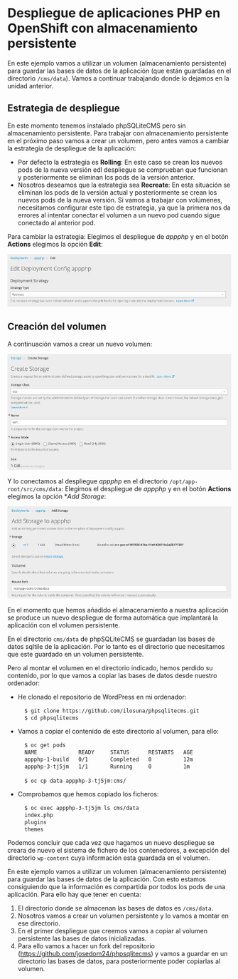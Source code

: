 # Despliegue de aplicaciones PHP en OpenShift con almacenamiento persistente

En este ejemplo vamos a utilizar un volumen (almacenamiento persistente) para guardar las bases de datos de la aplicación (que están guardadas en el directorio `/cms/data`). Vamos a continuar trabajando donde lo dejamos en la unidad anterior.

## Estrategia de despliegue

En este momento tenemos instalado phpSQLiteCMS pero sin almacenamiento persistente. Para trabajar con almacenamiento persistente en el próximo paso vamos a crear un volumen, pero antes vamos a cambiar la estrategia de despliegue de la aplicación:

* Por defecto la estrategia es **Rolling**: En este caso se crean los nuevos pods de la nueva versión edl despliegue se comprueban que funcionan y posteriormente se eliminan los pods de la versión anterior.
* Nosotros deseamos que la estrategia sea **Recreate**: En esta situación se eliminan los pods de la versión actual y posteriormente se crean los nuevos pods de la nueva versión. Si vamos a trabajar con volúmenes, necesitamos configurar este tipo de estrategia, ya que la primera nos da errores al intentar conectar el volumen a un nuevo pod cuando sigue conectado al anterior pod.

Para cambiar la estrategia: Elegimos el despliegue de *appphp* y en el botón **Actions** elegimos la opción **Edit**:

![wp3](img/deploy.png)

## Creación del volumen

A continuación vamos a crear un nuevo volumen:

![wp4](img/volumen.png)

Y lo conectamos al despliegue *appphp* en el directorio `/opt/app-root/src/cms/data`: Elegimos el despliegue de *appphp* y en el botón **Actions** elegimos la opción **Add Storage*:

![wp5](img/volumen2.png)

En el momento que hemos añadido el almacenamiento a nuestra aplicación se produce un nuevo despliegue de forma automática que implantará la aplicación con el volumen persistente.

En el directorio `cms/data` de phpSQLiteCMS se guardadan las bases de datos sqltile de la aplicación. Por lo tanto es el directorio que necesitamos que este guardado en un volumen persistente.

Pero al montar el volumen en el directorio indicado, hemos perdido su contenido, por lo que vamos a copiar las bases de datos desde nuestro ordenador:

* He clonado el repositorio de WordPress en mi ordenador:

        $ git clone https://github.com/ilosuna/phpsqlitecms.git
        $ cd phpsqlitecms

* Vamos a copiar el contenido de este directorio al volumen, para ello:

        $ oc get pods
        NAME             READY     STATUS      RESTARTS   AGE
        appphp-1-build   0/1       Completed   0          12m
        appphp-3-tj5jm   1/1       Running     0          1m

        $ oc cp data appphp-3-tj5jm:cms/

* Comprobamos que hemos copiado los ficheros:

        $ oc exec appphp-3-tj5jm ls cms/data
        index.php
        plugins
        themes

Podemos concluir que cada vez que hagamos un nuevo despliegue se creara de nuevo el sistema de fichero de los contenedores, a excepción del directorio `wp-content` cuya información esta guardada en el volumen. 







En este ejemplo vamos a utilizar un volumen (almacenamiento persistente) para guardar las bases de datos de la aplicación. Con esto estamos consiguiendo que la información es compartida por todos los pods de una aplicación. Para ello hay que tener en cuenta:

1. El directorio donde se almacenan las bases de datos es `/cms/data`.
2. Nosotros vamos a crear un volumen persistente y lo vamos a montar en ese directorio.
3. En el primer despliegue que creemos vamos a copiar al volumen persistente las bases de datos inicializadas.
4. Para ello vamos a hacer un fork del repositorio (https://github.com/josedom24/phpsqlitecms) y vamos a guardar en un directorio las bases de datos, para posteriormente poder copiarlas al volumen.






